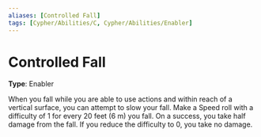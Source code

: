 ```yaml
---
aliases: [Controlled Fall]
tags: [Cypher/Abilities/C, Cypher/Abilities/Enabler]
---
```


# Controlled Fall

**Type**: Enabler

When you fall while you are able to use actions and within reach of a vertical surface, you can attempt to slow your fall. Make a Speed roll with a difficulty of 1 for every 20 feet (6 m) you fall. On a success, you take half damage from the fall. If you reduce the difficulty to 0, you take no damage.
